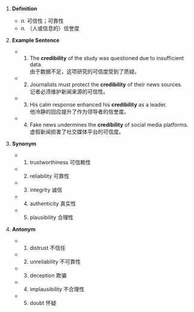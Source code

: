 1. **Definition**  
	- *n.* 可信性；可靠性  
	- *n.* （人或信息的）信誉度  

2. **Example Sentence**  
	- 1. The **credibility** of the study was questioned due to insufficient data.  
			由于数据不足，这项研究的可信度受到了质疑。  
	- 2. Journalists must protect the **credibility** of their news sources.  
			记者必须维护新闻来源的可信性。  
	- 3. His calm response enhanced his **credibility** as a leader.  
			他冷静的回应提升了作为领导者的信誉度。  
	- 4. Fake news undermines the **credibility** of social media platforms.  
			虚假新闻损害了社交媒体平台的可信度。  

3. **Synonym**  
	- 1. trustworthiness 可信赖性  
	- 2. reliability 可靠性  
	- 3. integrity 诚信  
	- 4. authenticity 真实性  
	- 5. plausibility 合理性  

4. **Antonym**  
	- 1. distrust 不信任  
	- 2. unreliability 不可靠性  
	- 3. deception 欺骗  
	- 4. implausibility 不合理性  
	- 5. doubt 怀疑  